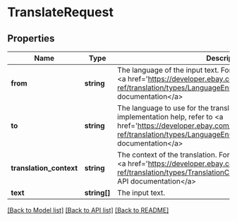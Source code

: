 # TranslateRequest

## Properties
Name | Type | Description | Notes
------------ | ------------- | ------------- | -------------
**from** | **string** | The language of the input text. For implementation help, refer to &lt;a href&#x3D;&#39;https://developer.ebay.com/devzone/rest/api-ref/translation/types/LanguageEnum.html&#39;&gt;eBay API documentation&lt;/a&gt; | [optional] 
**to** | **string** | The language to use for the translation of th einput text. For implementation help, refer to &lt;a href&#x3D;&#39;https://developer.ebay.com/devzone/rest/api-ref/translation/types/LanguageEnum.html&#39;&gt;eBay API documentation&lt;/a&gt; | [optional] 
**translation_context** | **string** | The context of the translation. For implementation help, refer to &lt;a href&#x3D;&#39;https://developer.ebay.com/devzone/rest/api-ref/translation/types/TranslationContextEnum.html&#39;&gt;eBay API documentation&lt;/a&gt; | [optional] 
**text** | **string[]** | The input text. | [optional] 

[[Back to Model list]](../README.md#documentation-for-models) [[Back to API list]](../README.md#documentation-for-api-endpoints) [[Back to README]](../README.md)


